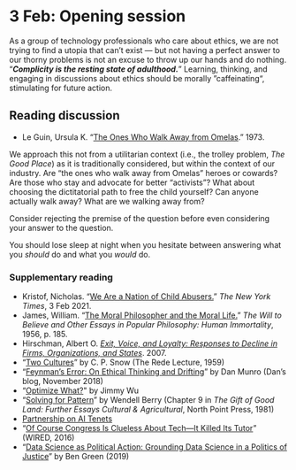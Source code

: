 # 3 Feb: Opening session

As a group of technology professionals who care about ethics, we are not trying to find a utopia that can’t exist — but not having a perfect answer to our thorny problems is not an excuse to throw up our hands and do nothing. “**_Complicity is the resting state of adulthood._**” Learning, thinking, and engaging in discussions about ethics should be morally ”caffeinating“, stimulating for future action.

## Reading discussion

- Le Guin, Ursula K. “[The Ones Who Walk Away from Omelas](https://en.wikipedia.org/wiki/The_Ones_Who_Walk_Away_from_Omelas).” 1973.

We approach this not from a utilitarian context (i.e., the trolley problem, _The Good Place_) as it is traditionally considered, but within the context of our industry. Are “the ones who walk away from Omelas” heroes or cowards? Are those who stay and advocate for better “activists”? What about choosing the dictitatorial path to free the child yourself? Can anyone actually walk away? What are we walking away from?

Consider rejecting the premise of the question before even considering your answer to the question.

You should lose sleep at night when you hesitate between answering what you _should_ do and what you _would_ do.

### Supplementary reading

- Kristof, Nicholas. “[We Are a Nation of Child Abusers.](https://www.nytimes.com/2021/02/03/opinion/biden-child-poverty.html)” _The New York Times_, 3 Feb 2021.
- James, William. “[The Moral Philosopher and the Moral Life.](https://en.wikipedia.org/wiki/The_Moral_Philosopher_and_the_Moral_Life)” _The Will to Believe and Other Essays in Popular Philosophy: Human Immortality_, 1956, p. 185.
- Hirschman, Albert O. [_Exit, Voice, and Loyalty: Responses to Decline in Firms, Organizations, and States_](https://en.wikipedia.org/wiki/Exit,_Voice,_and_Loyalty). 2007.
- “[Two Cultures](http://s-f-walker.org.uk/pubsebooks/2cultures/Rede-lecture-2-cultures.pdf&sa=D&source=editors&ust=1613277808145000&usg=AOvVaw3ON4tTEABjgjLdYIBkAUsn)” by C. P. Snow (The Rede Lecture, 1959)
- “[Feynman’s Error: On Ethical Thinking and Drifting](https://www.danmunro.ca/blog/2018/11/29/feynmans-error-on-ethical-thinking-and-drifting-nbsp&sa=D&source=editors&ust=1613277808144000&usg=AOvVaw1MOhlv-gfnpOes05VOwKnY)” by Dan Munro (Dan’s blog, November 2018)
- “[Optimize What?](https://communemag.com/optimize-what/&sa=D&source=editors&ust=1613277808144000&usg=AOvVaw1FFqY5YRKjqgx_vGiunzPw)" by Jimmy Wu
- “[Solving for Pattern](http://ceadserv1.nku.edu/longa/haiti/kids/history/Berry_Solving_for_Pattern.pdf&sa=D&source=editors&ust=1613277808145000&usg=AOvVaw3c8JZALLgjMPq6XEt3Z2Ns)” by Wendell Berry (Chapter 9 in _The Gift of Good Land: Further Essays Cultural & Agricultural_, North Point Press, 1981)
- [Partnership on AI Tenets](https://www.partnershiponai.org/tenets/&sa=D&source=editors&ust=1613277808145000&usg=AOvVaw3jOMuwvofJG6sKj32MZBIc)
- “[Of Course Congress Is Clueless About Tech—It Killed Its Tutor](https://www.wired.com/2016/04/office-technology-assessment-congress-clueless-tech-killed-tutor/&sa=D&source=editors&ust=1613277808145000&usg=AOvVaw2VpBS7LxUCtL-AdLCfnpIi)” (WIRED, 2016)
- “[Data Science as Political Action: Grounding Data Science in a Politics of Justice](https://scholar.harvard.edu/files/bgreen/files/data_science_as_political_action.pdf&sa=D&source=editors&ust=1613277808145000&usg=AOvVaw20S4_ycl2N_elmW6uciysm)” by Ben Green (2019)

</details>

